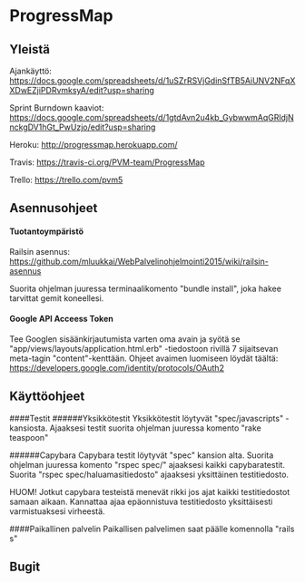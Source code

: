 # ProgressMap

## Yleistä

Ajankäyttö: https://docs.google.com/spreadsheets/d/1uSZrRSVjGdinSfTB5AiUNV2NFqXXDwEZjiPDRvmksyA/edit?usp=sharing

Sprint Burndown kaaviot: https://docs.google.com/spreadsheets/d/1gtdAvn2u4kb_GybwwmAqGRldjNnckgDV1hGt_PwUzjo/edit?usp=sharing

Heroku: http://progressmap.herokuapp.com/

Travis: https://travis-ci.org/PVM-team/ProgressMap

Trello: https://trello.com/pvm5

## Asennusohjeet
#### Tuotantoympäristö
Railsin asennus: https://github.com/mluukkai/WebPalvelinohjelmointi2015/wiki/railsin-asennus

Suorita ohjelman juuressa terminaalikomento "bundle install", joka hakee tarvittat gemit koneellesi.

#### Google API Acceess Token
Tee Googlen sisäänkirjautumista varten oma avain ja syötä se "app/views/layouts/application.html.erb" -tiedostoon rivillä 7 sijaitsevan meta-tagin "content"-kenttään. Ohjeet avaimen luomiseen löydät täältä: https://developers.google.com/identity/protocols/OAuth2

## Käyttöohjeet
####Testit
######Yksikkötestit
Yksikkötestit löytyvät "spec/javascripts" -kansiosta. Ajaaksesi testit suorita ohjelman juuressa komento "rake teaspoon"


######Capybara
Capybara testit löytyvät "spec" kansion alta. Suorita ohjelman juuressa komento "rspec spec/" ajaaksesi kaikki capybaratestit. Suorita "rspec spec/haluamasitiedosto" ajaaksesi yksittäinen testitiedosto. 

HUOM! Jotkut capybara testeistä menevät rikki jos ajat kaikki testitiedostot samaan aikaan. Kannattaa ajaa epäonnistuva testitiedosto yksittäisesti varmistuaksesi virheestä.


####Paikallinen palvelin
Paikallisen palvelimen saat päälle komennolla "rails s"



## Bugit


